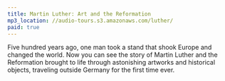```yaml
---
title: Martin Luther: Art and the Reformation
mp3_location: //audio-tours.s3.amazonaws.com/luther/
paid: true
---
```


Five hundred years ago, one man took a stand that shook Europe and changed the world. Now you can see the story of Martin Luther and the Reformation brought to life through astonishing artworks and historical objects, traveling outside Germany for the first time ever.
